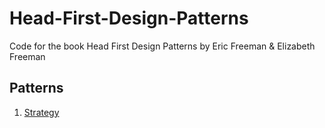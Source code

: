 # Head-First-Design-Patterns
Code for the book Head First Design Patterns by Eric Freeman & Elizabeth Freeman

## Patterns
1. [Strategy](src/main/java/ch01_strategy)

